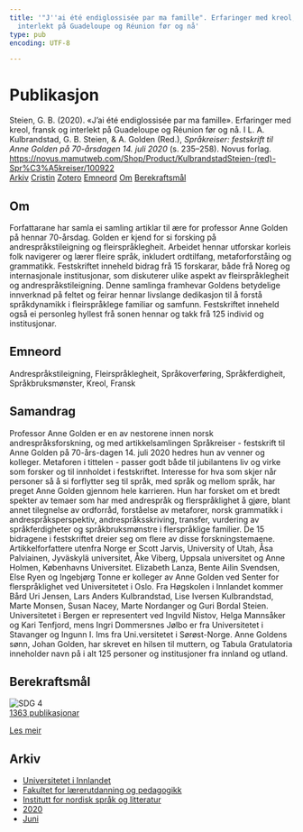 ```yaml
---
title: '"J''ai été endiglossisée par ma famille". Erfaringer med kreol, fransk og
  interlekt på Guadeloupe og Réunion før og nå'
type: pub
encoding: UTF-8

---
```

<h1>Publikasjon</h1>
<article id="csl-bib-container-8ZI7B23B" class="csl-bib-container">
  <div class="csl-bib-body"> <div class="csl-entry">Steien, G. B. (2020). «J’ai été endiglossisée par ma famille». Erfaringer med kreol, fransk og interlekt på Guadeloupe og Réunion før og nå. I L. A. Kulbrandstad, G. B. Steien, &#38; A. Golden (Red.), <i>Språkreiser: festskrift til Anne Golden på 70-årsdagen 14. juli 2020</i> (s. 235–258). Novus forlag. <a href="https://novus.mamutweb.com/Shop/Product/KulbrandstadSteien-(red)-Spr%C3%A5kreiser/100922">https://novus.mamutweb.com/Shop/Product/KulbrandstadSteien-(red)-Spr%C3%A5kreiser/100922</a></div> </div>
  <div class="csl-bib-buttons">
    <a href="#taxonomy-article-8ZI7B23B" alt="archive" class="csl-bib-button">Arkiv</a>
    <a href="https://app.cristin.no/results/show.jsf?id=1817226" alt="Cristin" class="csl-bib-button">Cristin</a>
    <a href="http://zotero.org/groups/5881554/items/8ZI7B23B" alt="Zotero" class="csl-bib-button">Zotero</a>
    <a href="#keywords-article-8ZI7B23B" alt="keywords" class="csl-bib-button">Emneord</a>
    <a href="#about-article-8ZI7B23B" alt="about_pub" class="csl-bib-button">Om</a>
    <a href="#sdg-article-8ZI7B23B" alt="sdg" class="csl-bib-button">Berekraftsmål</a>
  </div>
  <div id="csl-bib-meta-container-8ZI7B23B"></div>
</article>
<div id="csl-bib-meta-8ZI7B23B" class="csl-bib-meta">
  <article id="about-article-8ZI7B23B" class="about_pub-article">
    <h1>Om</h1>
    Forfattarane har samla ei samling artiklar til ære for professor Anne Golden på hennar 70-årsdag. Golden er kjend for si forsking på andrespråkstileigning og fleirspråklegheit. Arbeidet hennar utforskar korleis folk navigerer og lærer fleire språk, inkludert ordtilfang, metaforforståing og grammatikk. Festskriftet inneheld bidrag frå 15 forskarar, både frå Noreg og internasjonale institusjonar, som diskuterer ulike aspekt av fleirspråklegheit og andrespråkstileigning. Denne samlinga framhevar Goldens betydelige innverknad på feltet og feirar hennar livslange dedikasjon til å forstå språkdynamikk i fleirspråklege familiar og samfunn. Festskriftet inneheld også ei personleg hyllest frå sonen hennar og takk frå 125 individ og institusjonar.
  </article>
  <article id="keywords-article-8ZI7B23B" class="keywords-article">
    <h1>Emneord</h1>
    Andrespråkstileigning, Fleirspråklegheit, Språkoverføring, Språkferdigheit, Språkbruksmønster, Kreol, Fransk
  </article>
  <article id="abstract-article-8ZI7B23B" class="abstract-article">
    <h1>Samandrag</h1>
    Professor Anne Golden er en av nestorene innen norsk andrespråksforskning, og med artikkelsamlingen Språkreiser - festskrift til Anne Golden på 70-års-dagen 14. juli 2020 hedres hun av venner og kolleger. Metaforen i tittelen - passer godt både til jubilantens liv og virke som forsker og til innholdet i festskriftet. Interesse for hva som skjer når personer så å si forflytter seg til språk, med språk og mellom språk, har preget Anne Golden gjennom hele karrieren. Hun har forsket om et bredt spekter av temaer som har med andrespråk og flerspråklighet å gjøre, blant annet tilegnelse av ordforråd, forståelse av metaforer, norsk grammatikk i andrespråksperspektiv, andrespråksskriving, transfer, vurdering av språkferdigheter og språkbruksmønstre i flerspråklige familier. De 15 bidragene i festskriftet dreier seg om flere av disse forskningstemaene. Artikkelforfattere utenfra Norge er Scott Jarvis, University of Utah, Åsa Palviainen, Jyväskylä universitet, Åke Viberg, Uppsala universitet og Anne Holmen, Københavns Universitet. Elizabeth Lanza, Bente Ailin Svendsen, Else Ryen og Ingebjørg Tonne er kolleger av Anne Golden ved Senter for flerspråklighet ved Universitetet i Oslo. Fra Høgskolen i Innlandet kommer Bård Uri Jensen, Lars Anders Kulbrandstad, Lise Iversen Kulbrandstad, Marte Monsen, Susan Nacey, Marte Nordanger og Guri Bordal Steien. Universitetet i Bergen er representert ved Ingvild Nistov, Helga Mannsåker og Kari Tenfjord, mens Ingri Dommersnes Jølbo er fra Universitetet i Stavanger og Ingunn I. Ims fra Uni.versitetet i Sørøst-Norge. Anne Goldens sønn, Johan Golden, har skrevet en hilsen til muttern, og Tabula Gratulatoria inneholder navn på i alt 125 personer og institusjoner fra innland og utland.
  </article>
  <article id="sdg-article-8ZI7B23B" class="sdg-article">
    <h1>Berekraftsmål</h1>
    <div class="sdg-container"><div id="sdg4" class="sdg">
        <img src="{{< params subfolder >}}images/sdg/sdg04_nn.png" class="image" alt="SDG 4">
        <div class="sdg-overlay">
          <a href="{{< params subfolder >}}nn/archive/?sdg=4#archive" class="sdg-publication-count"><span>1363</span> publikasjonar</a>
          <p><a href="https://fn.no/om-fn/fns-baerekraftsmaal/god-utdanning?lang=nno-NO" class="sdg-read-more">Les meir</a></p>
        </div>
      </div></div>
  </article>
  <article id="taxonomy-article-8ZI7B23B" class="taxonomy-article">
    <h1>Arkiv</h1>
    <ul>
      <li><a href="{{< params subfolder >}}nn/archive/?key=3DCRN523">Universitetet i Innlandet</a></li>
      <li><a href="{{< params subfolder >}}nn/archive/?key=WYNZA47F">Fakultet for lærerutdanning og pedagogikk</a></li>
      <li><a href="{{< params subfolder >}}nn/archive/?key=T9U6ILTU">Institutt for nordisk språk og litteratur</a></li>
      <li><a href="{{< params subfolder >}}nn/archive/?key=3QDN8XNL">2020</a></li>
      <li><a href="{{< params subfolder >}}nn/archive/?key=TQ348DLH">Juni</a></li>
    </ul>
  </article>
</div>
